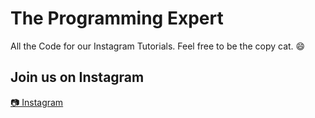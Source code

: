 # The Programming Expert

All the Code for our Instagram Tutorials. 
Feel free to be the copy cat. 😄



## Join us on Instagram
[📷 Instagram](https://instagram.com/theprogrammingexpert)

